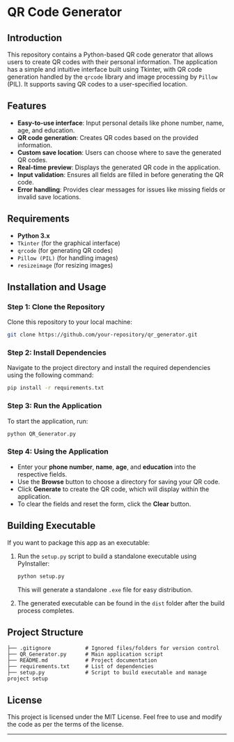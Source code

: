 # QR Code Generator

## Introduction
This repository contains a Python-based QR code generator that allows users to create QR codes with their personal information. The application has a simple and intuitive interface built using Tkinter, with QR code generation handled by the `qrcode` library and image processing by `Pillow` (PIL). It supports saving QR codes to a user-specified location.

## Features
- **Easy-to-use interface**: Input personal details like phone number, name, age, and education.
- **QR code generation**: Creates QR codes based on the provided information.
- **Custom save location**: Users can choose where to save the generated QR codes.
- **Real-time preview**: Displays the generated QR code in the application.
- **Input validation**: Ensures all fields are filled in before generating the QR code.
- **Error handling**: Provides clear messages for issues like missing fields or invalid save locations.

## Requirements
- **Python 3.x**
- `Tkinter` (for the graphical interface)
- `qrcode` (for generating QR codes)
- `Pillow (PIL)` (for handling images)
- `resizeimage` (for resizing images)

## Installation and Usage

### Step 1: Clone the Repository
Clone this repository to your local machine:
```bash
git clone https://github.com/your-repository/qr_generator.git
```

### Step 2: Install Dependencies
Navigate to the project directory and install the required dependencies using the following command:
```bash
pip install -r requirements.txt
```

### Step 3: Run the Application
To start the application, run:
```bash
python QR_Generator.py
```

### Step 4: Using the Application
- Enter your **phone number**, **name**, **age**, and **education** into the respective fields.
- Use the **Browse** button to choose a directory for saving your QR code.
- Click **Generate** to create the QR code, which will display within the application.
- To clear the fields and reset the form, click the **Clear** button.

## Building Executable
If you want to package this app as an executable:
1. Run the `setup.py` script to build a standalone executable using PyInstaller:
   ```bash
   python setup.py
   ```
   This will generate a standalone `.exe` file for easy distribution.

2. The generated executable can be found in the `dist` folder after the build process completes.

## Project Structure
```plaintext
├── .gitignore           # Ignored files/folders for version control
├── QR_Generator.py      # Main application script
├── README.md            # Project documentation
├── requirements.txt     # List of dependencies
├── setup.py             # Script to build executable and manage project setup
```

## License
This project is licensed under the MIT License. Feel free to use and modify the code as per the terms of the license.

---